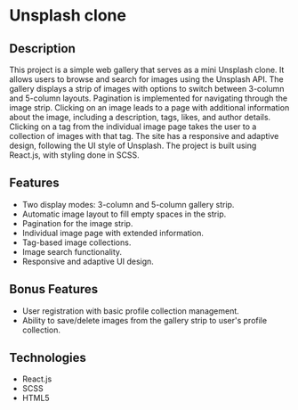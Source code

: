 # Unsplash clone

## Description

This project is a simple web gallery that serves as a mini Unsplash clone. It allows users to browse and search for images using the Unsplash API. The gallery displays a strip of images with options to switch between 3-column and 5-column layouts. Pagination is implemented for navigating through the image strip. Clicking on an image leads to a page with additional information about the image, including a description, tags, likes, and author details. Clicking on a tag from the individual image page takes the user to a collection of images with that tag. The site has a responsive and adaptive design, following the UI style of Unsplash. The project is built using React.js, with styling done in SCSS.

## Features

- Two display modes: 3-column and 5-column gallery strip.
- Automatic image layout to fill empty spaces in the strip.
- Pagination for the image strip.
- Individual image page with extended information.
- Tag-based image collections.
- Image search functionality.
- Responsive and adaptive UI design.

## Bonus Features

- User registration with basic profile collection management.
- Ability to save/delete images from the gallery strip to user's profile collection.

## Technologies

- React.js
- SCSS
- HTML5
